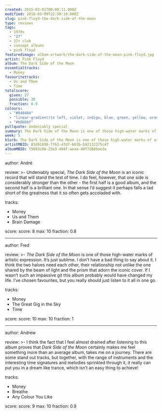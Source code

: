 ```yaml
---
created: 2015-03-01T00:00:11.000Z
modified: 2018-03-09T22:50:10.000Z
slug: pink-floyd-the-dark-side-of-the-moon
type: reviews
tags:
  - 1970s
  - "27"
  - 27+ club
  - concept albums
  - pink floyd
featuredimage: album-artwork/the-dark-side-of-the-moon-pink-floyd.jpg
artist: Pink Floyd
album: The Dark Side of the Moon
essentialtracks:
  - Money
favouritetracks:
  - Us and Them
  - Time
totalscore:
  given: 27
  possible: 30
  fraction: 0.9
colours:
  - "#040404"
  - "linear-gradient(to left, violet, indigo, blue, green, yellow, orange, red)"
  - "#b0bbbf"
pullquote: Undeniably special
summary: The Dark Side of the Moon is one of those high-water marks of artistic expression. It's just sublime. I don't have a bad thing to say about it.
week: 5
blurb: The Dark Side of the Moon is one of those high-water marks of artistic expression. It’s just sublime. I don’t have a bad thing to say about it.
artistMBID: 83d91898-7763-47d7-b03b-b92132375c47
albumMBID: f5093c06-23e3-404f-aeaa-40f72885ee3a
---
```

author: André

review: >-
  Undeniably special, *The Dark Side of the Moon* is an iconic record that will stand the test of time. I do feel, however, that one side is considerably stronger than the other - the first half is a good album, and the second half is a brilliant one. In that sense I’d suggest it perhaps falls a tad short of the greatness that it so often gets accoladed with.

tracks:
  - Money
  - ­Us and Them
  - ­Brain Damage

score:
  score: 8
  max: 10
  fraction: 0.8

---
author: Fred

review: >-
  *The Dark Side of the Moon* is one of those high-water marks of artistic expression. It’s just sublime. I don’t have a bad thing to say about it. I think the two halves need each other, their relationship not unlike the one shared by the beam of light and the prism that adorn the iconic cover. If I wasn’t such an impassive git this album probably would have changed my life. I’ve chosen favourites, but you really should just listen to it all in one go.

tracks:
  - Money
  - ­The Great Gig in the Sky
  - ­Time

score:
  score: 10
  max: 10
  fraction: 1

---
author: Andrew

review: >-
  I think the fact that I feel almost drained after listening to this album proves that *Dark Side of the Moon* certainly makes me feel something more than an average album, takes me on a journey. There are some stand out tracks, but together, with the range of instruments and the interesting time signatures and melodies sprinkled through it, it really can put you in a dream like trance, which isn’t an easy thing to achieve!

tracks:
  - Money
  - ­Breathe
  - ­Any Colour You Like

score:
  score: 9
  max: 10
  fraction: 0.9
